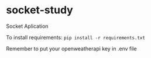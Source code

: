 # socket-study
Socket Aplication

To install requirements:
`pip install -r requirements.txt`

Remember to put your openweatherapi key in .env file